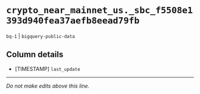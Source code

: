 # `crypto_near_mainnet_us._sbc_f5508e1393d940fea37aefb8eead79fb`
`bq-1` | `bigquery-public-data`

## Column details
* [TIMESTAMP] `last_update`

-------------------------------------------------------------------------------
*Do not make edits above this line.*
